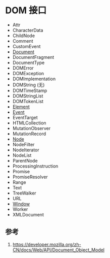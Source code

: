 # DOM 接口

- Attr
- CharacterData
- ChildNode 
- Comment
- CustomEvent
- [Document](Document.md)
- DocumentFragment
- DocumentType
- DOMError
- DOMException
- DOMImplementation
- DOMString (无)
- DOMTimeStamp
- DOMStringList
- DOMTokenList
- [Element](./Element.md)
- [Event](./Event.md)
- EventTarget
- HTMLCollection
- MutationObserver
- MutationRecord
- [Node](./Node.md)
- NodeFilter
- NodeIterator
- NodeList
- ParentNode
- ProcessingInstruction
- Promise
- PromiseResolver
- Range
- Text
- TreeWalker
- URL
- [Window](./Window.md)
- Worker
- XMLDocument


## 参考

1. https://developer.mozilla.org/zh-CN/docs/Web/API/Document_Object_Model